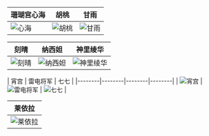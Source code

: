 | 珊瑚宫心海 | 胡桃 | 甘雨 |
|--------|--------|--------|
| ![心海](https://pic2.ziyuan.wang/user/0w0/2024/07/kokomi_b1685cedaf291.jpg) | ![胡桃](https://pic2.ziyuan.wang/user/0w0/2024/07/hutao_aacce73925a94.jpg) | ![甘雨](https://pic2.ziyuan.wang/user/0w0/2024/07/ganyu_c2a614fe610a6.jpg)

| 刻晴 | 纳西妲 | 神里绫华 |
|--------|--------|--------|
 | ![刻晴](https://pic2.ziyuan.wang/user/0w0/2024/07/keqing_f2da788cfc794.jpg) | ![纳西妲](https://pic2.ziyuan.wang/user/0w0/2024/07/nahida_8f2bf082c921b.jpg) | ![神里绫华](https://pic2.ziyuan.wang/user/0w0/2024/07/ayaka_eb4664b286cea.jpg)

| 宵宫 | 雷电将军 | 七七 |
|--------|--------|--------|--------|
 | ![宵宫](https://pic2.ziyuan.wang/user/0w0/2024/07/yoimiya_b9601072ac099.jpg) | ![雷电将军](https://pic2.ziyuan.wang/user/0w0/2024/07/beelzebul_215d560c5426f.jpg) | ![七七](https://pic2.ziyuan.wang/user/0w0/2024/07/Qiqi_2f99c4de8521b.png) |

| 莱依拉 |
|--------|
| ![莱依拉](https://pic2.ziyuan.wang/user/0w0/2024/07/Layla_c1dbdcafd5a94.png) |
